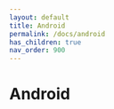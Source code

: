 ```yaml
---
layout: default
title: Android
permalink: /docs/android
has_children: true
nav_order: 900
---
```


# Android

